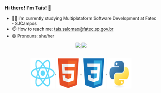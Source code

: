 ### Hi there! I'm Taís! 👋

- 🧑‍🎓 I’m currently studying Multiplataform Software Development at Fatec - SJCampos
- 📫 How to reach me: tais.salomao@fatec.sp.gov.br
- 😄 Pronouns: she/her

<div align="center">
  <a href="https://github.com/taissalomao">
  <img width="42%" src="https://github-readme-stats.vercel.app/api?username=taissalomao&show_icons=true&theme=dracula&include_all_commits=true&count_private=true"/>
  <img width="50%" src="https://github-readme-stats.vercel.app/api/top-langs/?username=taissalomao&layout=compact&langs_count=7&theme=dracula"/>
</div>
    <p> </p>
  
  <div style="display: inline_block" align="center"><br>
  <img align="center" alt="Rafa-React" height="100" width="80" src="https://raw.githubusercontent.com/devicons/devicon/master/icons/react/react-original.svg">
  <img align="center" alt="Rafa-HTML" height="100" width="80" src="https://raw.githubusercontent.com/devicons/devicon/master/icons/html5/html5-original.svg">
  <img align="center" alt="Rafa-CSS" height="100" width="80" src="https://raw.githubusercontent.com/devicons/devicon/master/icons/css3/css3-original.svg">
  <img align="center" alt="Rafa-Python" height="100" width="80" src="https://raw.githubusercontent.com/devicons/devicon/master/icons/python/python-original.svg">
</div>
 
  <p> </p>
  <div> 

</div>
